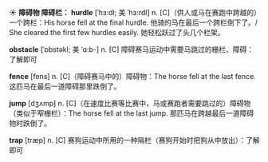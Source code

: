 ☀ <span class="category">**障碍物 障碍栏：**</span>
<span class="vocabulary">**hurdle**</span> [ˈhɜ:dl; 美 ˈhɜ:rdl]
<span class="definition">n. [C]（供人或马在赛跑中跨越的）一个跨栏：</span>His horse fell at the final hurdle. 他骑的马在最后一个跨栏倒下了。/ She cleared the first few hurdles easily. 她轻松跃过了头几个栏架。
          
<span class="vocabulary">**obstacle**</span> [ˈɒbstəkl; 美 ˈɑ:b-]
<span class="definition">n. [C] 障碍赛马运动中需要马跳过的栅栏、障碍：</span>了解即可

<span class="vocabulary">**fence**</span> [fens] 
<span class="definition">n. [C]（障碍赛马中的）障碍物：</span>The horse fell at the last fence. 这匹马在最后一道障碍那里跌倒了。

<span class="vocabulary">**jump**</span> [dӡʌmp] 
<span class="definition">n. [C]（在速度比赛等比赛中，马或赛跑者需要跳过的）障碍物（类似于窄栅栏）：</span>The horse fell at the last jump. 那匹马在跨越最后一道障碍物时跌倒了。

<span class="vocabulary">**trap**</span> [træp] 
<span class="definition">n. [C] 赛狗运动中所用的一种隔栏（赛狗开始时把狗从中放出）：</span>了解即可
